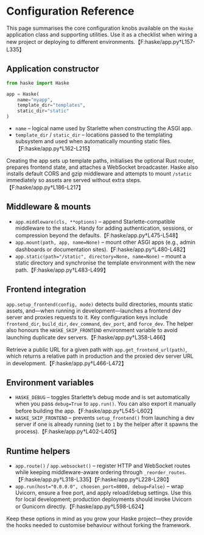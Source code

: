 # Configuration Reference

This page summarises the core configuration knobs available on the `Haske` application class and supporting utilities. Use it as a checklist when wiring a new project or deploying to different environments.【F:haske/app.py†L157-L335】

## Application constructor

```python
from haske import Haske

app = Haske(
    name="myapp",
    template_dir="templates",
    static_dir="static"
)
```

- `name` – logical name used by Starlette when constructing the ASGI app.
- `template_dir` / `static_dir` – locations passed to the templating subsystem and used when automatically mounting static files.【F:haske/app.py†L162-L215】

Creating the app sets up template paths, initialises the optional Rust router, prepares frontend state, and attaches a WebSocket broadcaster. Haske also installs default CORS and gzip middleware and attempts to mount `/static` immediately so assets are served without extra steps.【F:haske/app.py†L186-L217】

## Middleware & mounts

- `app.middleware(cls, **options)` – append Starlette-compatible middleware to the stack. Handy for adding authentication, sessions, or compression beyond the defaults.【F:haske/app.py†L475-L548】
- `app.mount(path, app, name=None)` – mount other ASGI apps (e.g., admin dashboards or documentation sites).【F:haske/app.py†L480-L482】
- `app.static(path="/static", directory=None, name=None)` – mount a static directory and synchronise the template environment with the new path.【F:haske/app.py†L483-L499】

## Frontend integration

`app.setup_frontend(config, mode)` detects build directories, mounts static assets, and—when running in development—launches a frontend dev server and proxies requests to it. Key configuration keys include `frontend_dir`, `build_dir`, `dev_command`, `dev_port`, and `force_dev`. The helper also honours the `HASKE_SKIP_FRONTEND` environment variable to avoid launching duplicate dev servers.【F:haske/app.py†L358-L466】

Retrieve a public URL for a given path with `app.get_frontend_url(path)`, which returns a relative path in production and the proxied dev server URL in development.【F:haske/app.py†L466-L472】

## Environment variables

- `HASKE_DEBUG` – toggles Starlette’s debug mode and is set automatically when you pass `debug=True` to `app.run()`. You can also export it manually before building the app.【F:haske/app.py†L545-L602】
- `HASKE_SKIP_FRONTEND` – prevents `setup_frontend()` from launching a dev server if one is already running (set to `1` by the helper after it spawns the process).【F:haske/app.py†L402-L405】

## Runtime helpers

- `app.route()` / `app.websocket()` – register HTTP and WebSocket routes while keeping middleware-aware ordering through `_reorder_routes`.【F:haske/app.py†L318-L335】【F:haske/app.py†L228-L280】
- `app.run(host="0.0.0.0", choosen_port=8000, debug=False)` – wrap Uvicorn, ensure a free port, and apply reload/debug settings. Use this for local development; production deployments should invoke Uvicorn or Gunicorn directly.【F:haske/app.py†L598-L624】

Keep these options in mind as you grow your Haske project—they provide the hooks needed to customise behaviour without forking the framework.
